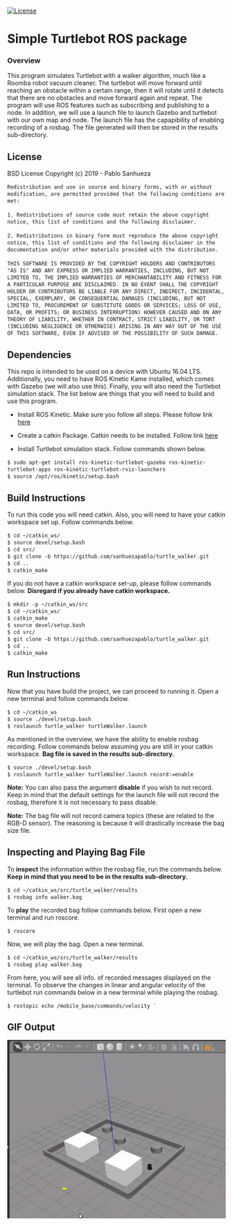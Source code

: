 [![License](https://img.shields.io/badge/License-BSD%202--Clause-orange.svg)](https://opensource.org/licenses/BSD-2-Clause)

# Simple Turtlebot ROS package #

### Overview

This program simulates Turtlebot with a walker algorithm, much like a Roomba robot vacuum cleaner. The turtlebot will move forward until reaching an obstacle within a certain range, then it will rotate until it detects that there are no obstacles and move forward again and repeat. The program will use ROS features such as subscribing and publishing to a node. In addition, we will use a launch file to launch Gazebo and turtlebot with our own map and node. The launch file has the capapibility of enabling recording of a rosbag. The file generated will then be stored in the results sub-directory. 


## License

BSD License
Copyright (c) 2019 - Pablo Sanhueza

```
Redistribution and use in source and binary forms, with or without modification, are permitted provided that the following conditions are met:

1. Redistributions of source code must retain the above copyright notice, this list of conditions and the following disclaimer.

2. Redistributions in binary form must reproduce the above copyright notice, this list of conditions and the following disclaimer in the documentation and/or other materials provided with the distribution.

THIS SOFTWARE IS PROVIDED BY THE COPYRIGHT HOLDERS AND CONTRIBUTORS "AS IS" AND ANY EXPRESS OR IMPLIED WARRANTIES, INCLUDING, BUT NOT LIMITED TO, THE IMPLIED WARRANTIES OF MERCHANTABILITY AND FITNESS FOR A PARTICULAR PURPOSE ARE DISCLAIMED. IN NO EVENT SHALL THE COPYRIGHT HOLDER OR CONTRIBUTORS BE LIABLE FOR ANY DIRECT, INDIRECT, INCIDENTAL, SPECIAL, EXEMPLARY, OR CONSEQUENTIAL DAMAGES (INCLUDING, BUT NOT LIMITED TO, PROCUREMENT OF SUBSTITUTE GOODS OR SERVICES; LOSS OF USE, DATA, OR PROFITS; OR BUSINESS INTERRUPTION) HOWEVER CAUSED AND ON ANY THEORY OF LIABILITY, WHETHER IN CONTRACT, STRICT LIABILITY, OR TORT (INCLUDING NEGLIGENCE OR OTHERWISE) ARISING IN ANY WAY OUT OF THE USE OF THIS SOFTWARE, EVEN IF ADVISED OF THE POSSIBILITY OF SUCH DAMAGE.
```

## Dependencies

This repo is intended to be used on a device with Ubuntu 16.04 LTS. Additionally, you need to have ROS Kinetic Kame installed, which comes with Gazebo (we will also use this). Finally, you will also need the Turtlebot simulation stack. The list below are things that you will need to build and use this program.

- Install ROS Kinetic. Make sure you follow all steps. Please follow link [here](http://wiki.ros.org/kinetic/Installation/Ubuntu)

- Create a catkin Package. Catkin needs to be installed. Follow link [here](http://wiki.ros.org/catkin)

- Install Turtlebot simulation stack. Follow commands shown below.

```
$ sudo apt-get install ros-kinetic-turtlebot-gazebo ros-kinetic-turtlebot-apps ros-kinetic-turtlebot-rviz-launchers
$ source /opt/ros/kinetic/setup.bash
```

## Build Instructions

To run this code you will need catkin. Also, you will need to have your catkin workspace set up. Follow commands below.

```
$ cd ~/catkin_ws/
$ source devel/setup.bash
$ cd src/
$ git clone -b https://github.com/sanhuezapablo/turtle_walker.git
$ cd ..
$ catkin_make
```

If you do not have a catkin workspace set-up, please follow commands below. **Disregard if you already have catkin workspace.**
```
$ mkdir -p ~/catkin_ws/src
$ cd ~/catkin_ws/
$ catkin_make
$ source devel/setup.bash
$ cd src/
$ git clone -b https://github.com/sanhuezapablo/turtle_walker.git
$ cd ..
$ catkin_make
```

## Run Instructions

Now that you have build the project, we can proceed to running it. Open a new terminal and follow commands below.

```
$ cd ~/catkin_ws
$ source ./devel/setup.bash
$ roslaunch turtle_walker turtleWalker.launch
```

As mentioned in the overview, we have the ability to enable rosbag recording. Follow commands below assuming you are still in your catkin workspace. **Bag file is saved in the results sub-directory.**

```
$ source ./devel/setup.bash
$ roslaunch turtle_walker turtleWalker.launch record:=enable
```
**Note:** You can also pass the argument **disable** if you wish to not record. Keep in mind that the default settings for the launch file will not record the rosbag, therefore it is not necessary to pass disable.

**Note:** The bag file will not record camera topics (these are related to the RGB-D sensor). The reasoning is because it will drastically increase the bag size file. 


## Inspecting and Playing Bag File

To **inspect** the information within the rosbag file, run the commands below. **Keep in mind that you need to be in the results sub-directory.**

```
$ cd ~/catkin_ws/src/turtle_walker/results
$ rosbag info walker.bag
```

To **play** the recorded bag follow commands below. First open a new terminal and run roscore.

```
$ roscore
```

Now, we will play the bag. Open a new terminal.


```
$ cd ~/catkin_ws/src/turtle_walker/results
$ rosbag play walker.bag
```

From here, you will see all info. of recorded messages displayed on the terminal. To observe the changes in linear and angular velocity of the turtlebot run commands below in a new terminal while playing the rosbag.

```
$ rostopic echo /mobile_base/commands/velocity `
```


## GIF Output

![](results/turtle_walker_output.gif)

